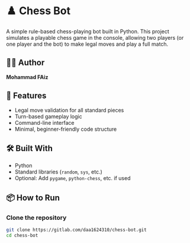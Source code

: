 # ♟️ Chess Bot

A simple rule-based chess-playing bot built in Python. This project simulates a playable chess game in the console, allowing two players (or one player and the bot) to make legal moves and play a full match.

## 👨‍💻 Author
**Mohammad FAiz**

## 🚀 Features
- Legal move validation for all standard pieces
- Turn-based gameplay logic
- Command-line interface
- Minimal, beginner-friendly code structure

## 🛠️ Built With
- Python
- Standard libraries (`random`, `sys`, etc.)
- Optional: Add `pygame`, `python-chess`, etc. if used

## 📦 How to Run

### Clone the repository
```bash
git clone https://gitlab.com/daa1624310/chess-bot.git
cd chess-bot
